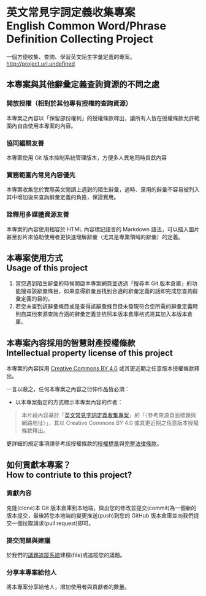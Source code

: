 # 英文常見字詞定義收集專案<br />English Common Word/Phrase Definition Collecting Project
一個方便收集、查詢、學習英文陌生字彙定義的專案。  
<http://project.url.undefined>

## 本專案與其他辭彙定義查詢資源的不同之處
### 開放授權（相對於其他專有授權的查詢資源）
本專案之內容以「保留部份權利」的授權條款釋出，讓所有人皆在授權條款允許範圍內自由使用本專案的內容。

### 協同編輯友善
本專案使用 Git 版本控制系統管理版本，方便多人異地同時貢獻內容

### 實務範圍內常見內容優先
本專案收集您於實際英文閱讀上遇到的陌生辭彙，過時、棄用的辭彙不容易被列入其中增加後來查詢辭彙定義的負擔，保證實用。

### 詮釋用多媒體資源友善
本專案的內容使用相容於 HTML 內容標記語言的 Markdown 語法，可以插入圖片甚至影片來協助使用者更快速理解辭彙（尤其是專業領域的辭彙）的定義。

## 本專案使用方式<br />Usage of this project
1. 當您遇到陌生辭彙的時候開啟本專案網頁並透過「搜尋本 Git 版本倉庫」的功能搜尋該辭彙條目，如果查得辭彙且找到合適的辭彙定義的話即完成您查詢辭彙定義的目的。
2. 若您未查到該辭彙條目或是查得該辭彙條目但未發現符合您所需的辭彙定義時則自其他來源查詢合適的辭彙定義並依照本版本倉庫格式將其加入本版本倉庫。

## 本專案內容採用的智慧財產授權條款<br />Intellectual property license of this project
本專案的內容採用 [Creative Commons BY 4.0](https://creativecommons.org/licenses/by/4.0) 或其更近期之任意版本授權條款釋出。

一言以蔽之，任何本專案之內容之衍伸作品皆必須：

* 以本專案指定的方式標示本專案內容的作者：
> 本片段內容基於「[英文常見字詞定義收集專案](http://project.url.undefined)」的「〈參考來源頁面標題與網路地址〉」，其以 Creative Commons BY 4.0 或其更近期之任意版本授權條款釋出。

更詳細的規定事項請參考該授權條款的[授權標章](https://creativecommons.org/licenses/by/4.0)與[完整法律條款](https://creativecommons.org/licenses/by/4.0/legalcode)。

## 如何貢獻本專案？<br />How to contriute to this project?
### 貢獻內容
克隆(clone)本 Git 版本倉庫到本地端，做出您的修改並提交(commit)為一個新的版本提交，最後將您本地端的變更推送(push)到您的 GitHub 版本倉庫並向我們提交一個拉取請求(pull request)即可。

### 提交問題與建議
於我們的[議題追蹤系統](http://project.issue.tracker.url.undefined)建檔(file)或追蹤您的議題。

### 分享本專案給他人
將本專案分享給他人，增加使用者與貢獻者的數量。